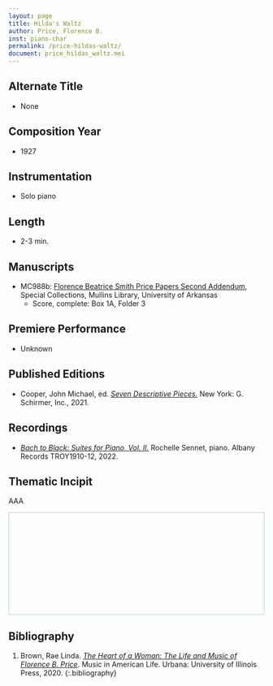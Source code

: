 ```yaml
---
layout: page
title: Hilda's Waltz
author: Price, Florence B.
inst: piano-char
permalink: /price-hildas-waltz/
document: price_hildas_waltz.mei
---
```


## Alternate Title
- None

## Composition Year
- 1927

## Instrumentation
- Solo piano

## Length
- 2-3 min.

## Manuscripts
- MC988b: <a href="https://uark.as.atlas-sys.com/repositories/2/resources/696/" target="_blank">Florence Beatrice Smith Price Papers Second Addendum</a>, Special Collections, Mullins Library, University of Arkansas
    * Score, complete: Box 1A, Folder 3

## Premiere Performance
- Unknown

## Published Editions
- Cooper, John Michael, ed. <a href="https://www.wisemusicclassical.com/work/61376/Seven-Descriptive-Pieces/" target="_blank">*Seven Descriptive Pieces.*</a> New York: G. Schirmer, Inc., 2021.

## Recordings
- <a href="https://www.albanyrecords.com/mm5/merchant.mvc?Screen=PROD&Product_Code=TROY1910-12" target="_black">*Bach to Black: Suites for Piano, Vol. II.*</a> Rochelle Sennet, piano. Albany Records TROY1910-12, 2022.

## Thematic Incipit
AAA
<div>
  <div id="Doug" class="panel" style="border: 1px solid lightblue; min-height: 200px;"></div>
</div>

<script type="module">
  import 'https://www.verovio.org/javascript/app/verovio-app.js';

  const options = {
      defaultView: 'responsive', // default is 'responsive', alternative is 'document'
      defaultZoom: 3, // 0-7, default is 4
      enableResponsive: true, // default is true
      enableDocument: true, // default is true
  }

  // Create the app - here with an empty option object
  const app = new Verovio.App(document.getElementById("Doug"), options);

  // Load a file (MEI or MusicXML)
  fetch("{{site.baseurl}}/assets/mei/{{page.document}}")
      .then(function(response) {
          return response.text();
      })
      .then(function(text) {
          app.loadData(text);
      });

</script>

## Bibliography
1. Brown, Rae Linda. <a href="https://www.worldcat.org/title/1122800180" target="_blank">*The Heart of a Woman: The Life and Music of Florence B. Price*</a>. Music in American Life. Urbana: University of Illinois Press, 2020.
{:.bibliography}
